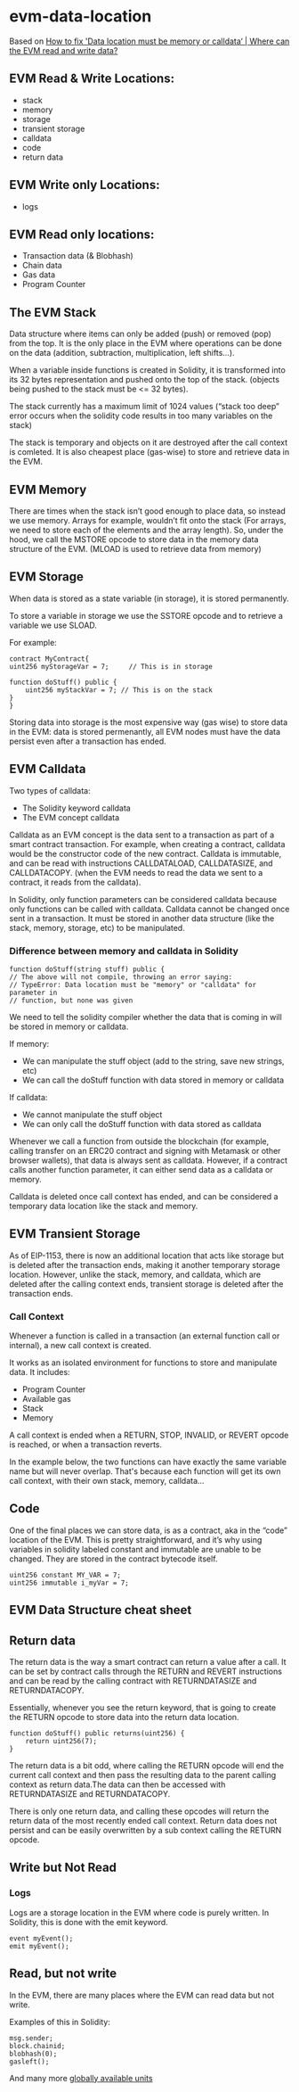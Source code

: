 # evm-data-location

Based on [How to fix 'Data location must be memory or calldata‘ | Where can the EVM read and write data?](https://www.cyfrin.io/blog/fixing-data-location-must-be-memory-or-calldata)

## EVM Read & Write Locations:

- stack
- memory
- storage
- transient storage
- calldata
- code
- return data

## EVM Write only Locations:

- logs

## EVM Read only locations:

- Transaction data (& Blobhash)
- Chain data
- Gas data
- Program Counter

## The EVM Stack

Data structure where items can only be added (push) or removed (pop) from the top. It is the only place in the EVM where operations can be done on the data (addition, subtraction, multiplication, left shifts...).

When a variable inside functions is created in Solidity, it is transformed into its 32 bytes representation and pushed onto the top of the stack. (objects being pushed to the stack must be <= 32 bytes).

The stack currently has a maximum limit of 1024 values (“stack too deep” error occurs when the solidity code results in too many variables on the stack)

The stack is temporary and objects on it are destroyed after the call context is comleted. It is also cheapest place (gas-wise) to store and retrieve data in the EVM.

## EVM Memory

There are times when the stack isn’t good enough to place data, so instead we use memory. Arrays for example, wouldn’t fit onto the stack (For arrays, we need to store each of the elements and the array length). So, under the hood, we call the MSTORE opcode to store data in the memory data structure of the EVM. (MLOAD is used to retrieve data from memory)

## EVM Storage

When data is stored as a state variable (in storage), it is stored permanently.

To store a variable in storage we use the SSTORE opcode and to retrieve a variable we use SLOAD.

For example:

```
contract MyContract{
uint256 myStorageVar = 7;     // This is in storage

function doStuff() public {
	uint256 myStackVar = 7; // This is on the stack
}
}
```

Storing data into storage is the most expensive way (gas wise) to store data in the EVM: data is stored permenantly, all EVM nodes must have the data persist even after a transaction has ended.

## EVM Calldata

Two types of calldata:
- The Solidity keyword calldata
- The EVM concept calldata

Calldata as an EVM concept is the data sent to a transaction as part of a smart contract transaction. For example, when creating a contract, calldata would be the constructor code of the new contract. Calldata is immutable, and can be read with instructions CALLDATALOAD, CALLDATASIZE, and CALLDATACOPY. (when the EVM needs to read the data we sent to a contract, it reads from the calldata).

In Solidity, only function parameters can be considered calldata because only functions can be called with calldata. Calldata cannot be changed once sent in a transaction. It must be stored in another data structure (like the stack, memory, storage, etc) to be manipulated. 

### Difference between memory and calldata in Solidity

```
function doStuff(string stuff) public {
// The above will not compile, throwing an error saying:
// TypeError: Data location must be "memory" or "calldata" for parameter in 
// function, but none was given
```

We need to tell the solidity compiler whether the data that is coming in will be stored in memory or calldata.

If memory:

- We can manipulate the stuff object (add to the string, save new strings, etc)
- We can call the doStuff function with data stored in memory or calldata

If calldata:

- We cannot manipulate the stuff object
- We can only call the doStuff function with data stored as calldata


Whenever we call a function from outside the blockchain (for example, calling transfer on an ERC20 contract and signing with Metamask or other browser wallets), that data is always sent as calldata. However, if a contract calls another function parameter, it can either send data as a calldata or memory. 

Calldata is deleted once call context has ended, and can be considered a temporary data location like the stack and memory.

## EVM Transient Storage

As of EIP-1153, there is now an additional location that acts like storage but is deleted after the transaction ends, making it another temporary storage location. However, unlike the stack, memory, and calldata, which are deleted after the calling context ends, transient storage is deleted after the transaction ends.

### Call Context

Whenever a function is called in a transaction (an external function call or internal), a new call context is created.

It works as an isolated environment for functions to store and manipulate data. It includes:
- Program Counter
- Available gas
- Stack
- Memory

A call context is ended when a RETURN, STOP, INVALID, or REVERT opcode is reached, or when a transaction reverts. 

In the example below, the two functions can have exactly the same variable name but will never overlap. That's because each function will get its own call context, with their own stack, memory, calldata...

## Code

One of the final places we can store data, is as a contract, aka in the “code” location of the EVM. This is pretty straightforward, and it’s why using variables in solidity labeled constant and immutable are unable to be changed. They are stored in the contract bytecode itself.

```
uint256 constant MY_VAR = 7;
uint256 immutable i_myVar = 7;
```
## EVM Data Structure cheat sheet


## Return data

The return data is the way a smart contract can return a value after a call. It can be set by contract calls through the RETURN and REVERT instructions and can be read by the calling contract with RETURNDATASIZE and RETURNDATACOPY.

Essentially, whenever you see the return keyword, that is going to create the RETURN opcode to store data into the return data location. 

```
function doStuff() public returns(uint256) {
	return uint256(7);
}
```

The return data is a bit odd, where calling the RETURN opcode will end the current call context and then pass the resulting data to the parent calling context as return data.The data can then be accessed with RETURNDATASIZE and RETURNDATACOPY. 

There is only one return data, and calling these opcodes will return the return data of the most recently ended call context. Return data does not persist and can be easily overwritten by a sub context calling the RETURN opcode. 


## Write but Not Read

### Logs

Logs are a storage location in the EVM where code is purely written. In Solidity, this is done with the emit keyword. 

```
event myEvent();
emit myEvent();
```

## Read, but not write

In the EVM, there are many places where the EVM can read data but not write.

Examples of this in Solidity:

```
msg.sender; 
block.chainid;
blobhash(0);
gasleft();
```

And many more [globally available units](https://docs.soliditylang.org/en/latest/units-and-global-variables.html)





